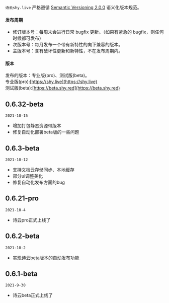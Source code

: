 `诗云shy.live` 严格遵循 [Semantic Versioning 2.0.0](https://semver.org/lang/zh-CN/) 语义化版本规范。
#### 发布周期
* 修订版本号：每周末会进行日常 bugfix 更新。（如果有紧急的 bugfix，则任何时候都可发布）
* 次版本号：每月发布一个带有新特性的向下兼容的版本。
* 主版本号：含有破坏性更新和新特性，不在发布周期内。

#### 版本
  发布的版本：专业版(pro)、测试版(beta)。   
  专业版(pro):[https://shy.live](https://shy.live)   
  测试版(beta):[https://beta.shy.red](https://beta.shy.red)   
  
## 0.6.32-beta
`2021-10-15`
* 增加打包静态资源带版本
* 修复自动化部署beta版的一些问题


## 0.6.3-beta
`2021-10-12`
* 支持文档云存储同步、本地缓存
* 部分ui调整美化
* 修复自动化发布方面的bug
## 0.6.21-pro
`2021-10-4`
* 诗云pro正式上线了
## 0.6.2-beta
`2021-10-2`
* 实现诗云beta版本的自动发布功能
## 0.6.1-beta
`2021-9-30`
* 诗云beta正式上线了